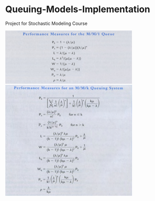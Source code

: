 # Queuing-Models-Implementation
Project for Stochastic Modeling Course

<img src="https://github.com/nourhan031/Queuing-Models-Implementation/blob/main/mm1_rules.jpeg" width="400" > 
<br>
<img src="https://github.com/nourhan031/Queuing-Models-Implementation/blob/main/mmk_rules.jpeg" width="400" > 
